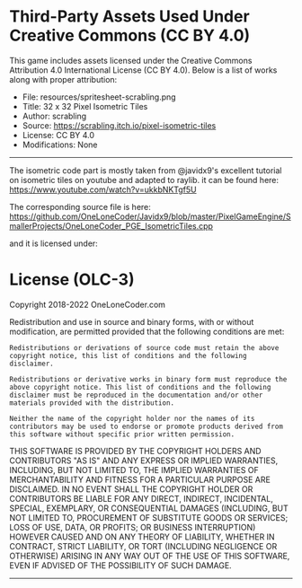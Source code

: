 # Third-Party Assets Used Under Creative Commons (CC BY 4.0)

This game includes assets licensed under the Creative Commons Attribution 4.0 International License (CC BY 4.0).
Below is a list of works along with proper attribution:

- File: resources/spritesheet-scrabling.png
- Title: 32 x 32 Pixel Isometric Tiles
- Author: scrabling
- Source: https://scrabling.itch.io/pixel-isometric-tiles
- License: CC BY 4.0
- Modifications: None


_________________________


The isometric code part is mostly taken from @javidx9's excellent tutorial on isometric tiles on youtube and adapted to raylib.
 it can be found here: https://www.youtube.com/watch?v=ukkbNKTgf5U
 
The corresponding source file is here: https://github.com/OneLoneCoder/Javidx9/blob/master/PixelGameEngine/SmallerProjects/OneLoneCoder_PGE_IsometricTiles.cpp

and it is licensed under:


# License (OLC-3)

Copyright 2018-2022 OneLoneCoder.com

Redistribution and use in source and binary forms, with or without modification, are permitted provided that the following conditions are met:

    Redistributions or derivations of source code must retain the above copyright notice, this list of conditions and the following disclaimer.

    Redistributions or derivative works in binary form must reproduce the above copyright notice. This list of conditions and the following disclaimer must be reproduced in the documentation and/or other materials provided with the distribution.

    Neither the name of the copyright holder nor the names of its contributors may be used to endorse or promote products derived from this software without specific prior written permission.

THIS SOFTWARE IS PROVIDED BY THE COPYRIGHT HOLDERS AND CONTRIBUTORS "AS IS" AND ANY EXPRESS OR IMPLIED WARRANTIES, INCLUDING, BUT NOT LIMITED TO, THE IMPLIED WARRANTIES OF MERCHANTABILITY AND FITNESS FOR A PARTICULAR PURPOSE ARE DISCLAIMED. IN NO EVENT SHALL THE COPYRIGHT HOLDER OR CONTRIBUTORS BE LIABLE FOR ANY DIRECT, INDIRECT, INCIDENTAL, SPECIAL, EXEMPLARY, OR CONSEQUENTIAL DAMAGES (INCLUDING, BUT NOT LIMITED TO, PROCUREMENT OF SUBSTITUTE GOODS OR SERVICES; LOSS OF USE, DATA, OR PROFITS; OR BUSINESS INTERRUPTION) HOWEVER CAUSED AND ON ANY THEORY OF LIABILITY, WHETHER IN CONTRACT, STRICT LIABILITY, OR TORT (INCLUDING NEGLIGENCE OR OTHERWISE) ARISING IN ANY WAY OUT OF THE USE OF THIS SOFTWARE, EVEN IF ADVISED OF THE POSSIBILITY OF SUCH DAMAGE.



___________________________
